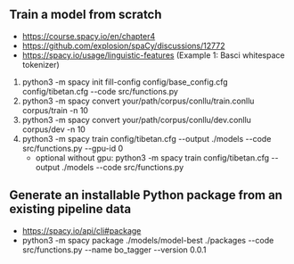 ## Train a model from scratch
- https://course.spacy.io/en/chapter4
- https://github.com/explosion/spaCy/discussions/12772
- https://spacy.io/usage/linguistic-features (Example 1: Basci whitespace tokenizer)

1. python3 -m spacy init fill-config config/base_config.cfg config/tibetan.cfg --code src/functions.py
2. python3 -m spacy convert your/path/corpus/conllu/train.conllu corpus/train -n 10
3. python3 -m spacy convert your/path/corpus/conllu/dev.conllu corpus/dev -n 10
4. python3 -m spacy train config/tibetan.cfg --output ./models --code src/functions.py --gpu-id 0
   - optional without gpu: python3 -m spacy train config/tibetan.cfg --output ./models --code src/functions.py

## Generate an installable Python package from an existing pipeline data
- https://spacy.io/api/cli#package
- python3 -m spacy package ./models/model-best ./packages --code src/functions.py --name bo_tagger --version 0.0.1 
